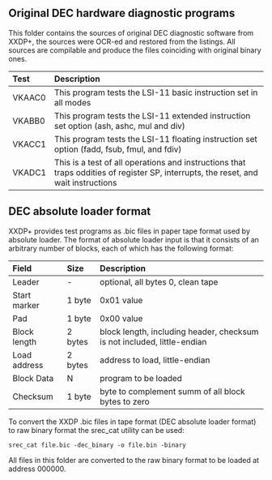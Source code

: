 ## Original DEC hardware diagnostic programs

This folder contains the sources of original DEC diagnostic
software from XXDP+, the sources were OCR-ed and restored from
the listings. All sources are compilable and produce the files
coinciding with original binary ones.

| Test    | Description |
|:--------|:------------|
| VKAAC0 | This program tests the LSI-11 basic instruction set in all modes |
| VKABB0 | This program tests the LSI-11 extended instruction set option (ash, ashc, mul and div) |
| VKACC1 | This program tests the LSI-11 floating instruction set option (fadd, fsub, fmul, and fdiv) |
| VKADC1 | This is a test of all operations and instructions that traps oddities of register SP, interrupts, the reset, and wait instructions |

## DEC absolute loader format

XXDP+ provides test programs as .bic files in paper tape format used by
absolute loader. The format of absolute loader input is that it consists
of an arbitrary number of blocks, each of which has the following format:

| Field        | Size    | Description |
|:-------------|:--------|:------------|
| Leader       |  -      | optional, all bytes 0, clean tape |
| Start marker | 1 byte  | 0x01 value |
| Pad          | 1 byte  | 0x00 value |
| Block length | 2 bytes | block length, including header, checksum is not included, little-endian |
| Load address | 2 bytes | address to load, little-endian |
| Block Data   | N       | program to be loaded |
| Checksum     | 1 byte  | byte to complement summ of all block bytes to zero |

To convert the XXDP .bic files in tape format (DEC absolute
loader format) to raw binary format the srec_cat utility can
be used:

    srec_cat file.bic -dec_binary -o file.bin -binary

All files in this folder are converted to the raw binary format
to be loaded at address 000000.
